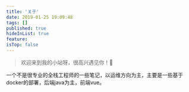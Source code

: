 ```yaml
---
title: '关于'
date: 2019-01-25 19:09:48
tags: []
published: true
hideInList: true
feature: 
isTop: false
---
```

> 欢迎来到我的小站呀，很高兴遇见你！🤝

一个不是很专业的全栈工程师的一些笔记，以运维方向为主，主要是一些基于docker的部署，后端java为主，前端vue。

